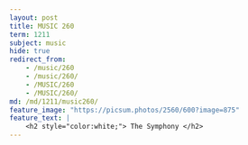 ```yaml
---
layout: post
title: MUSIC 260
term: 1211
subject: music
hide: true
redirect_from:
    - /music/260
    - /music/260/
    - /MUSIC/260
    - /MUSIC/260/
md: /md/1211/music260/
feature_image: "https://picsum.photos/2560/600?image=875"
feature_text: |
    <h2 style="color:white;"> The Symphony </h2>
---
```


